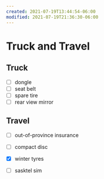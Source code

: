 ```yaml
---
created: 2021-07-19T13:44:54-06:00
modified: 2021-07-19T21:36:30-06:00
---
```


# Truck and Travel

## Truck

- [ ] dongle
- [ ] seat belt
- [ ] spare tire
- [ ] rear view mirror

## Travel

- [ ] out-of-province insurance
- [ ] compact disc
- [x] winter tyres

- [ ] sasktel sim

